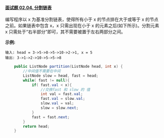 #### [面试题 02.04. 分割链表](https://leetcode-cn.com/problems/partition-list-lcci/)

编写程序以 x 为基准分割链表，使得所有小于 x 的节点排在大于或等于 x 的节点之前。如果链表中包含 x，x 只需出现在小于 x 的元素之后(如下所示)。分割元素 x 只需处于“右半部分”即可，其不需要被置于左右两部分之间。

**示例:**

```
输入: head = 3->5->8->5->10->2->1, x = 5
输出: 3->1->2->10->5->5->8
```

```java
    public ListNode partition(ListNode head, int x) {
        //中间值不需要在中间
        ListNode slow = head, fast = head;
        while( fast != null){
            if( fast.val < x){
                //交换fast 和 slow 的 值
                int val = fast.val;
                fast.val = slow.val;
                slow.val = val;
                slow = slow.next;
            }
            fast = fast.next;
        }
        return head;
    }
```

